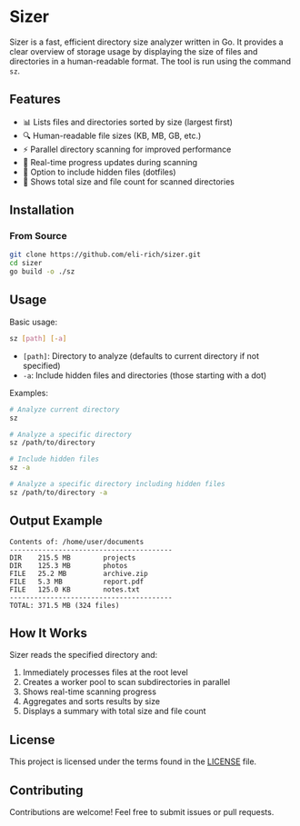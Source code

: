 # Sizer

Sizer is a fast, efficient directory size analyzer written in Go. It provides a clear overview of storage usage by displaying the size of files and directories in a human-readable format. The tool is run using the command `sz`.

## Features

- 📊 Lists files and directories sorted by size (largest first)
- 🔍 Human-readable file sizes (KB, MB, GB, etc.)
- ⚡ Parallel directory scanning for improved performance
- 🔄 Real-time progress updates during scanning
- 📁 Option to include hidden files (dotfiles)
- 📝 Shows total size and file count for scanned directories

## Installation

### From Source

```bash
git clone https://github.com/eli-rich/sizer.git
cd sizer
go build -o ./sz
```

## Usage

Basic usage:

```bash
sz [path] [-a]
```

- `[path]`: Directory to analyze (defaults to current directory if not specified)
- `-a`: Include hidden files and directories (those starting with a dot)

Examples:

```bash
# Analyze current directory
sz

# Analyze a specific directory
sz /path/to/directory

# Include hidden files
sz -a

# Analyze a specific directory including hidden files
sz /path/to/directory -a
```

## Output Example

```
Contents of: /home/user/documents
----------------------------------------
DIR    215.5 MB        projects
DIR    125.3 MB        photos
FILE   25.2 MB         archive.zip
FILE   5.3 MB          report.pdf
FILE   125.0 KB        notes.txt
----------------------------------------
TOTAL: 371.5 MB (324 files)
```

## How It Works

Sizer reads the specified directory and:

1. Immediately processes files at the root level
2. Creates a worker pool to scan subdirectories in parallel
3. Shows real-time scanning progress
4. Aggregates and sorts results by size
5. Displays a summary with total size and file count

## License

This project is licensed under the terms found in the [LICENSE](LICENSE) file.

## Contributing

Contributions are welcome! Feel free to submit issues or pull requests.
